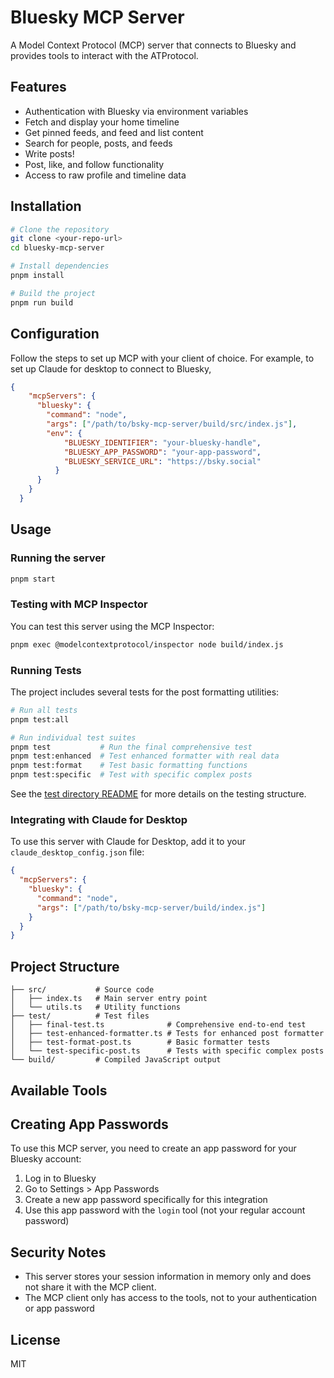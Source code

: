 # Bluesky MCP Server

A Model Context Protocol (MCP) server that connects to Bluesky and provides tools to interact with the ATProtocol.

## Features

- Authentication with Bluesky via environment variables
- Fetch and display your home timeline
- Get pinned feeds, and feed and list content
- Search for people, posts, and feeds
- Write posts! 
- Post, like, and follow functionality
- Access to raw profile and timeline data

## Installation

```bash
# Clone the repository
git clone <your-repo-url>
cd bluesky-mcp-server

# Install dependencies
pnpm install

# Build the project
pnpm run build
```

## Configuration

Follow the steps to set up MCP with your client of choice. For example, to set up Claude for desktop to connect to Bluesky, 

```json
{
    "mcpServers": {
      "bluesky": {
        "command": "node",
        "args": ["/path/to/bsky-mcp-server/build/src/index.js"],
        "env": {
            "BLUESKY_IDENTIFIER": "your-bluesky-handle",
            "BLUESKY_APP_PASSWORD": "your-app-password",
            "BLUESKY_SERVICE_URL": "https://bsky.social"
          }
      }
    }
  }
```

## Usage

### Running the server

```bash
pnpm start
```

### Testing with MCP Inspector

You can test this server using the MCP Inspector:

```bash
pnpm exec @modelcontextprotocol/inspector node build/index.js
```

### Running Tests

The project includes several tests for the post formatting utilities:

```bash
# Run all tests
pnpm test:all

# Run individual test suites
pnpm test           # Run the final comprehensive test
pnpm test:enhanced  # Test enhanced formatter with real data
pnpm test:format    # Test basic formatting functions
pnpm test:specific  # Test with specific complex posts
```

See the [test directory README](./test/README.md) for more details on the testing structure.

### Integrating with Claude for Desktop

To use this server with Claude for Desktop, add it to your `claude_desktop_config.json` file:

```json
{
  "mcpServers": {
    "bluesky": {
      "command": "node",
      "args": ["/path/to/bsky-mcp-server/build/index.js"]
    }
  }
}
```

## Project Structure

```
├── src/           # Source code
│   ├── index.ts   # Main server entry point  
│   └── utils.ts   # Utility functions
├── test/          # Test files
│   ├── final-test.ts              # Comprehensive end-to-end test
│   ├── test-enhanced-formatter.ts # Tests for enhanced post formatter
│   ├── test-format-post.ts        # Basic formatter tests
│   └── test-specific-post.ts      # Tests with specific complex posts
└── build/         # Compiled JavaScript output
```

## Available Tools



## Creating App Passwords

To use this MCP server, you need to create an app password for your Bluesky account:

1. Log in to Bluesky
2. Go to Settings > App Passwords
3. Create a new app password specifically for this integration
4. Use this app password with the `login` tool (not your regular account password)

## Security Notes

- This server stores your session information in memory only and does not share it with the MCP client.
- The MCP client only has access to the tools, not to your authentication or app password

## License

MIT